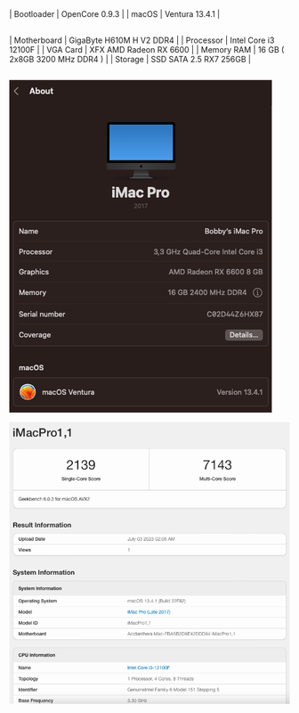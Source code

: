 ##
| Bootloader  | OpenCore 0.9.3 |
| macOS       | Ventura 13.4.1 |

##
| Motherboard | GigaByte H610M H V2 DDR4      |
| Processor   | Intel Core i3 12100F          |
| VGA Card    | XFX AMD Radeon RX 6600        |
| Memory RAM  | 16 GB ( 2x8GB 3200 MHz DDR4 ) |
| Storage     | SSD SATA 2.5 RX7 256GB        |

##
![Image text](screenshot/1.png)

![Image text](screenshot/2.png)
